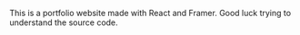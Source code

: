 This is a portfolio website made with React and Framer. Good luck trying to understand the source code.

